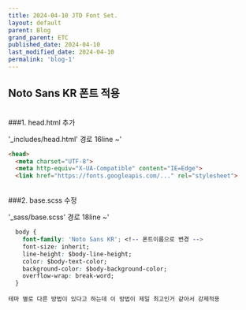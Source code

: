 ```yaml
---
title: 2024-04-10 JTD Font Set.
layout: default
parent: Blog
grand_parent: ETC
published_date: 2024-04-10
last_modified_date: 2024-04-10
permalink: 'blog-1'
---
```


## Noto Sans KR 폰트 적용
<br>
###1. head.html 추가

'_includes/head.html' 경로 16line ~'<br>

```html
<head>
  <meta charset="UTF-8">
  <meta http-equiv="X-UA-Compatible" content="IE=Edge">
  <link href="https://fonts.googleapis.com/..." rel="stylesheet">
```

<br>
###2. base.scss 수정

'_sass/base.scss' 경로 18line ~'<br>

```css
  body {
    font-family: 'Noto Sans KR'; <!-- 폰트이름으로 변경 -->
    font-size: inherit;
    line-height: $body-line-height;
    color: $body-text-color;
    background-color: $body-background-color;
    overflow-wrap: break-word;
  }
```

`테마 별로 다른 방법이 있다고 하는데 이 방법이 제일 최고인거 같아서 강제적용`